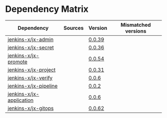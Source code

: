 # Dependency Matrix

Dependency | Sources | Version | Mismatched versions
---------- | ------- | ------- | -------------------
[jenkins-x/jx-admin](https://github.com/jenkins-x/jx-admin) |  | [0.0.39](https://github.com/jenkins-x/jx-admin/releases/tag/v0.0.39) | 
[jenkins-x/jx-secret](https://github.com/jenkins-x/jx-secret) |  | [0.0.36](https://github.com/jenkins-x/jx-secret/releases/tag/v0.0.36) | 
[jenkins-x/jx-promote](https://github.com/jenkins-x/jx-promote) |  | [0.0.54](https://github.com/jenkins-x/jx-promote/releases/tag/v0.0.54) | 
[jenkins-x/jx-project](https://github.com/jenkins-x/jx-project) |  | [0.0.31](https://github.com/jenkins-x/jx-project/releases/tag/v0.0.31) | 
[jenkins-x/jx-verify](https://github.com/jenkins-x/jx-verify) |  | [0.0.6](https://github.com/jenkins-x/jx-verify/releases/tag/v0.0.6) | 
[jenkins-x/jx-pipeline](https://github.com/jenkins-x/jx-pipeline) |  | [0.0.2](https://github.com/jenkins-x/jx-pipeline/releases/tag/v0.0.2) | 
[jenkins-x/jx-application](https://github.com/jenkins-x/jx-application) |  | [0.0.6](https://github.com/jenkins-x/jx-application/releases/tag/v0.0.6) | 
[jenkins-x/jx-gitops](https://github.com/jenkins-x/jx-gitops) |  | [0.0.62](https://github.com/jenkins-x/jx-gitops/releases/tag/v0.0.62) | 
